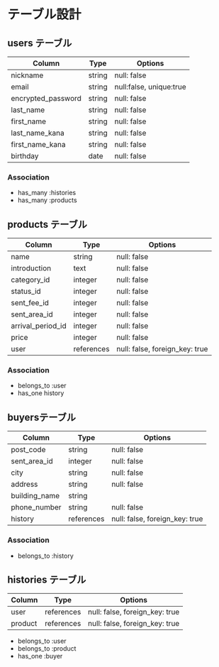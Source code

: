 # テーブル設計

## users テーブル

| Column   | Type   | Options     |
| -------- | ------ | ----------- |
| nickname | string | null: false |
| email    | string | null:false, unique:true |
| encrypted_password | string | null: false |
| last_name  | string | null: false |
| first_name  | string | null: false |
| last_name_kana  | string | null: false |
| first_name_kana  | string | null: false |
| birthday  | date | null: false |
### Association

- has_many :histories
- has_many :products 

## products テーブル

| Column | Type   | Options     |
| ------ | ------ | ----------- |
| name   | string | null: false |
| introduction| text | null: false |
| category_id   | integer | null: false |
| status_id   | integer | null: false |
| sent_fee_id   | integer | null: false |
| sent_area_id   | integer | null: false |
| arrival_period_id   | integer | null: false |
| price   | integer | null: false|
| user   | references | null: false, foreign_key: true |



### Association

- belongs_to :user 
- has_one history


## 	buyersテーブル

| Column | Type       | Options                        |
| ------ | ---------- | ------------------------------ |
| post_code  | string     | null: false                    |
| sent_area_id   | integer | null: false |
| city  | string | null: false |
| address  | string     | null: false                    |
| building_name  | string     |                  |
| phone_number  | string     | null: false                    |
| history   | references | null: false, foreign_key: true |


### Association

- belongs_to :history 

## histories テーブル

| Column | Type       | Options                        |
| ------ | ---------- | ------------------------------ |
| user   | references | null: false, foreign_key: true |
| product  | references | null: false, foreign_key: true |


- belongs_to :user 
-  belongs_to :product
- has_one  :buyer
